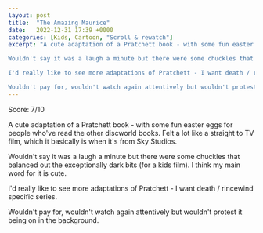 ```yaml
---
layout: post
title:  "The Amazing Maurice"
date:   2022-12-31 17:39 +0000
categories: [Kids, Cartoon, "Scroll & rewatch"]
excerpt: "A cute adaptation of a Pratchett book - with some fun easter eggs for people who've read the other discworld books. Felt a lot like a straight to TV film, which it basically is when it's from Sky Studios. 

Wouldn't say it was a laugh a minute but there were some chuckles that balanced out the exceptionally dark bits (for a kids film). I think my main word for it is cute. 

I'd really like to see more adaptations of Pratchett - I want death / rincewind specific series. 

Wouldn't pay for, wouldn't watch again attentively but wouldn't protest it being on in the background."
---
```

Score: 7/10 

A cute adaptation of a Pratchett book - with some fun easter eggs for people who've read the other discworld books. Felt a lot like a straight to TV film, which it basically is when it's from Sky Studios. 

Wouldn't say it was a laugh a minute but there were some chuckles that balanced out the exceptionally dark bits (for a kids film). I think my main word for it is cute. 

I'd really like to see more adaptations of Pratchett - I want death / rincewind specific series. 

Wouldn't pay for, wouldn't watch again attentively but wouldn't protest it being on in the background. 
